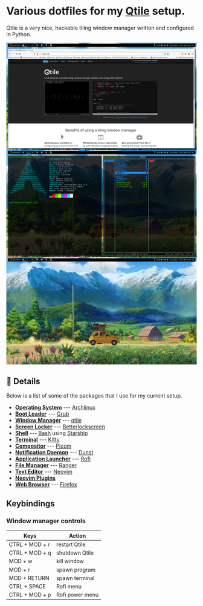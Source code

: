 # Various dotfiles for my [Qtile](http://www.qtile.org/) setup.
Qtile is a very nice, hackable tiling window manager written and configured in Python.

![ScreenShot](screenshot.jpg)

## :page_facing_up: Details

Below is a list of some of the packages that I use for my current setup.

- [**Operating System**](https://en.wikipedia.org/wiki/Operating_system) --- [Archlinux](https://www.archlinux.org/)
- [**Boot Loader**](https://wiki.archlinux.org/index.php/Arch_boot_process#Boot_loader) --- [Grub](https://wiki.archlinux.org/index.php/GRUB)
- [**Window Manager**](https://wiki.archlinux.org/index.php/Window_manager) --- [qtile](https://aur.archlinux.org/packages/qtile-git)
- [**Screen Locker**](https://wiki.archlinux.org/index.php/List_of_applications/Security#Screen_lockers) --- [Betterlockscreen](https://aur.archlinux.org/packages/betterlockscreen)
- [**Shell**](https://wiki.archlinux.org/index.php/Command-line_shell) --- [Bash](https://wiki.archlinux.org/index.php/Bash) using [Starship](https://aur.archlinux.org/packages/starship-git/) 
- [**Terminal**](https://wiki.archlinux.org/index.php/List_of_applications/Utilities#Terminal_emulators) --- [Kitty](https://wiki.archlinux.org/index.php/Kitty)
- [**Compositor**](https://wiki.archlinux.org/index.php/Xorg#Composite) --- [Picom](https://wiki.archlinux.org/index.php/Picom)
- [**Notification Daemon**](https://wiki.archlinux.org/index.php/Desktop_notifications) --- [Dunst](https://wiki.archlinux.org/index.php/Dunst)
- [**Application Launcher**](https://wiki.archlinux.org/index.php/List_of_applications/Other#Application_launchers) --- [Rofi](https://wiki.archlinux.org/index.php/Rofi)
- [**File Manager**](https://wiki.archlinux.org/index.php/File_manager_functionality) --- [Ranger](https://aur.archlinux.org/packages/ranger-git)
- [**Text Editor**](https://wiki.archlinux.org/index.php/List_of_applications#Text_editors) --- [Neovim](https://aur.archlinux.org/packages/neovim-git)
- [**Neovim Plugins**]()
- [**Web Browser**](https://wiki.archlinux.org/index.php/List_of_applications/Internet#Web_browsers) --- [Firefox](https://wiki.archlinux.org/index.php/Firefox)

## Keybindings
### Window manager controls
| Keys                      | Action                    |
| ------------------------- | ------------------------- |
| CTRL + MOD + r            | restart Qtile             |
| CTRL + MOD + q            | shutdown Qtile            |
| MOD + w                   | kill window               |
| MOD + r                   | spawn program             |
| MOD + RETURN              | spawn terminal            |
| CTRL + SPACE              | Rofi menu                  |
| CTRL + MOD + p            | Rofi power menu            |
